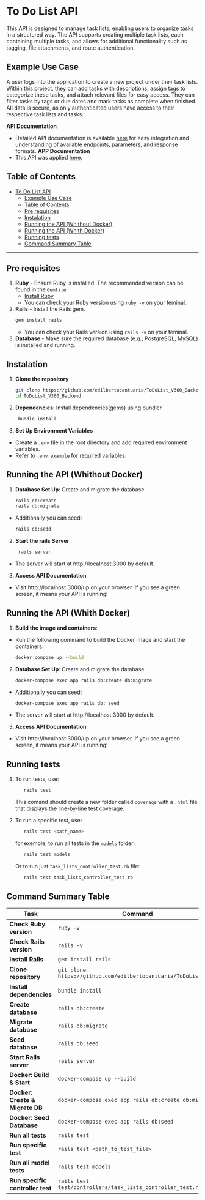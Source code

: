 # To Do List API

This API is designed to manage task lists, enabling users to organize tasks in a structured way. The API supports creating multiple task lists, each containing multiple tasks, and allows for additional functionality such as tagging, file attachments, and route authentication. 

## Example Use Case

A user logs into the application to create a new project under their task lists. Within this project, they can add tasks with descriptions, assign tags to categorize these tasks, and attach relevant files for easy access. They can filter tasks by tags or due dates and mark tasks as complete when finished. All data is secure, as only authenticated users have access to their respective task lists and tasks.

**API Documentation**
   - Detailed API documentation is available [here](doc/usage.md) for easy integration and understanding of available endpoints, parameters, and response formats.
**APP Documentation**  
   - This API was applied [here](https://github.com/edilbertocantuaria/to-do-list-v360-front).




## Table of Contents
- [To Do List API](#to-do-list-api)
  - [Example Use Case](#example-use-case)
  - [Table of Contents](#table-of-contents)
  - [Pre requisites](#pre-requisites)
  - [Instalation](#instalation)
  - [Running the API (Whithout Docker)](#running-the-api-whithout-docker)
  - [Running the API (Whith Docker)](#running-the-api-whith-docker)
  - [Running tests](#running-tests)
  - [Command Summary Table](#command-summary-table)


---

## Pre requisites

1. **Ruby** - Ensure Ruby is installed. The recommended version can be found in the `Gemfile`.
   - [Install Ruby](https://www.ruby-lang.org/en/documentation/installation/)
   - You can check your Ruby version using `ruby -v` on your teminal.
2. **Rails** - Install the Rails gem.
   ```bash
   gem install rails
   ```
   - You can check your Rails version using `rails -v` on your teminal.
3. **Database** - Make sure the required database (e.g., PostgreSQL, MySQL) is installed and running.

## Instalation 

1. **Clone the repository**
   ```bash
   git clone https://github.com/edilbertocantuaria/ToDoList_V360_Backend
   cd ToDoList_V360_Backend
   ``` 
2. **Dependencies**: Install dependencies(gems) using bundler
   ```bash
    bundle install
   ``` 
3. **Set Up Environment Variables**
 - Create a `.env` file in the root directory and add required environment variables.
 - Refer to `.env.example` for required variables.


## Running the API (Whithout Docker)
1. **Database Set Up**: Create and migrate the database.
    ```bash
    rails db:create
    rails db:migrate
    ```
- Additionally you can seed:
  ```bash
  rails db:sedd
  ```

2. **Start the rails Server**
   ```bash
    rails server
   ``` 
- The server will start at http://localhost:3000 by default.
3. **Access API Documentation**
- Visit http://localhost:3000/up on your browser. If you see a green screen, it means your API is running!

## Running the API (Whith Docker)

1. **Build the image and containers**: 
- Run the following command to build the Docker image and start the containers:
    ```bash
    docker compose up --build
    ```

2. **Database Set Up**: Create and migrate the database.
    ```bash
    docker-compose exec app rails db:create db:migrate
    ```
- Additionally you can seed:
  ```bash
  docker-compose exec app rails db: seed
  ```
- The server will start at http://localhost:3000 by default.
  
3. **Access API Documentation**
- Visit http://localhost:3000/up on your browser. If you see a green screen, it means your API is running!

## Running tests

1. To run tests, use:
    ```bash 
       rails test
    ```
    This comand should create a new folder called `coverage` with a `.html` file that displays the line-by-line test coverage. 

2. To run a specific test, use:
    ```bash 
       rails test <path_name>
    ```
    for exemple, to run all tests in the `models` folder:
    ```bash 
       rails test models
    ```
    Or to run just `task_lists_controller_test.rb` file: 
    ```bash 
       rails test task_lists_controller_test.rb
    ```

## Command Summary Table


| Task                              | Command                                                                                       |
|-----------------------------------|-----------------------------------------------------------------------------------------------|
| **Check Ruby version**            | `ruby -v`                                                                                    |
| **Check Rails version**           | `rails -v`                                                                                   |
| **Install Rails**                 | `gem install rails`                                                                          |
| **Clone repository**              | `git clone https://github.com/edilbertocantuaria/ToDoList_V360`                               |
| **Install dependencies**          | `bundle install`                                                                             |
| **Create database**               | `rails db:create`                                                                            |
| **Migrate database**              | `rails db:migrate`                                                                           |
| **Seed database**                 | `rails db:seed`                                                                              |
| **Start Rails server**            | `rails server`                                                                               |
| **Docker: Build & Start**         | `docker-compose up --build`                                                                  |
| **Docker: Create & Migrate DB**   | `docker-compose exec app rails db:create db:migrate`                                         |
| **Docker: Seed Database**         | `docker-compose exec app rails db:seed`                                                      |
| **Run all tests**                 | `rails test`                                                                                 |
| **Run specific test**             | `rails test <path_to_test_file>`                                                             |
| **Run all model tests**           | `rails test models`                                                                          |
| **Run specific controller test**  | `rails test test/controllers/task_lists_controller_test.rb`                                  |
